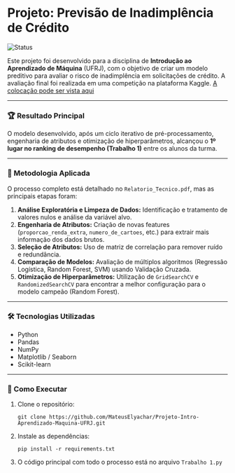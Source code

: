 # Projeto: Previsão de Inadimplência de Crédito

![Status](https://img.shields.io/badge/status-concluído-success)

Este projeto foi desenvolvido para a disciplina de **Introdução ao Aprendizado de Máquina** (UFRJ), com o objetivo de criar um modelo preditivo para avaliar o risco de inadimplência em solicitações de crédito. A avaliação final foi realizada em uma competição na plataforma Kaggle. [A colocação pode ser vista aqui](https://www.kaggle.com/competitions/eel-891-2025-01-trabalho-1/leaderboard)

---

### 🏆 Resultado Principal

O modelo desenvolvido, após um ciclo iterativo de pré-processamento, engenharia de atributos e otimização de hiperparâmetros, alcançou o **1º lugar no ranking de desempenho (Trabalho 1)** entre os alunos da turma.

---

### 📖 Metodologia Aplicada

O processo completo está detalhado no `Relatorio_Tecnico.pdf`, mas as principais etapas foram:
1.  **Análise Exploratória e Limpeza de Dados:** Identificação e tratamento de valores nulos e análise da variável alvo.
2.  **Engenharia de Atributos:** Criação de novas features (`proporcao_renda_extra`, `numero_de_cartoes`, etc.) para extrair mais informação dos dados brutos.
3.  **Seleção de Atributos:** Uso de matriz de correlação para remover ruído e redundância.
4.  **Comparação de Modelos:** Avaliação de múltiplos algoritmos (Regressão Logística, Random Forest, SVM) usando Validação Cruzada.
5.  **Otimização de Hiperparâmetros:** Utilização de `GridSearchCV` e `RandomizedSearchCV` para encontrar a melhor configuração para o modelo campeão (Random Forest).

---

### 🛠️ Tecnologias Utilizadas
- Python
- Pandas
- NumPy
- Matplotlib / Seaborn
- Scikit-learn

---

### 🚀 Como Executar
1. Clone o repositório:
   ```
   git clone https://github.com/MateusElyachar/Projeto-Intro-Aprendizado-Maquina-UFRJ.git
   ```
2. Instale as dependências:
   ```
   pip install -r requirements.txt
   ```
3. O código principal com todo o processo está no arquivo `Trabalho 1.py` 
